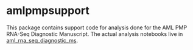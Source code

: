 # amlpmpsupport

This package contains support code for analysis done for the AML PMP RNA-Seq Diagnostic Manuscript. The actual analysis notebooks live in [aml_rna_seq_diagnostic_ms](https://svn.bcgsc.ca/bitbucket/projects/KLMAN/repos/aml_rna_seq_diagnostic_ms/browse).

